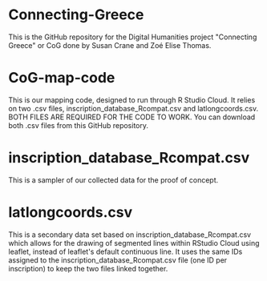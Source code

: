 # Connecting-Greece

This is the GitHub repository for the Digital Humanities project "Connecting Greece" or CoG done by Susan Crane 
and Zoé Elise Thomas.

# CoG-map-code
This is our mapping code, designed to run through R Studio Cloud. It relies on two .csv files, inscription_database_Rcompat.csv and latlongcoords.csv.
BOTH FILES ARE REQUIRED FOR THE CODE TO WORK. You can download both .csv files from this GitHub repository.

# inscription_database_Rcompat.csv
This is a sampler of our collected data for the proof of concept.

# latlongcoords.csv
This is a secondary data set based on inscription_database_Rcompat.csv which allows for the drawing of 
segmented lines within RStudio Cloud using leaflet, instead of leaflet's default continuous line. It uses the same
IDs assigned to the inscription_database_Rcompat.csv file (one ID per inscription) to keep the two files linked
together.
